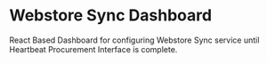  # Webstore Sync Dashboard

React Based Dashboard for configuring Webstore Sync service until Heartbeat Procurement Interface is complete.
